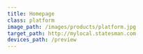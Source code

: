 ```yaml
---
title: Homepage
class: platform
image_path: /images/products/platform.jpg
target_path: http://mylocal.statesman.com
devices_path: /preview
---
```

